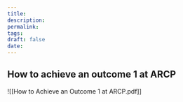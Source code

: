 ```yaml
---
title:
description: 
permalink: 
tags: 
draft: false
date:
---
```



## How to achieve an outcome 1 at ARCP

![[How to Achieve an Outcome 1 at ARCP.pdf]]
